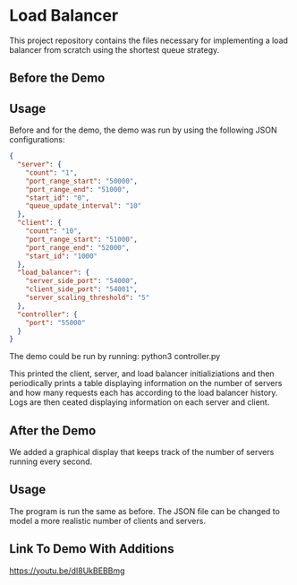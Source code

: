 # Load Balancer

This project repository contains the files necessary for implementing a load balancer from scratch using the shortest queue strategy.

## Before the Demo

## Usage

Before and for the demo, the demo was run by using the following JSON configurations:

```json
{
  "server": {
    "count": "1",
    "port_range_start": "50000",
    "port_range_end": "51000",
    "start_id": "0",
    "queue_update_interval": "10"
  },
  "client": {
    "count": "10",
    "port_range_start": "51000",
    "port_range_end": "52000",
    "start_id": "1000"
  },
  "load_balancer": {
    "server_side_port": "54000",
    "client_side_port": "54001",
    "server_scaling_threshold": "5"
  },
  "controller": {
    "port": "55000"
  }
}
```

The demo could be run by running:
python3 controller.py

This printed the client, server, and load balancer initializiations and then periodically prints a table displaying information on the number of servers and how many requests each has according to the load balancer history.
Logs are then ceated displaying information on each server and client.

## After the Demo

We added a graphical display that keeps track of the number of servers running every second.
 
## Usage

The program is run the same as before. The JSON file can be changed to model a more realistic number of clients and servers.

## Link To Demo With Additions

https://youtu.be/dI8UkBEBBmg
  
